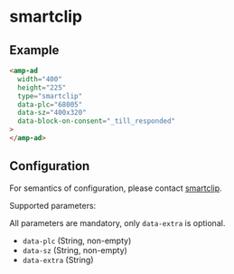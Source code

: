 # smartclip

## Example

```html
<amp-ad
  width="400"
  height="225"
  type="smartclip"
  data-plc="68005"
  data-sz="400x320"
  data-block-on-consent="_till_responded"
>
</amp-ad>
```

## Configuration

For semantics of configuration, please contact [smartclip](mailto:adtech@smartclip.de).

Supported parameters:

All parameters are mandatory, only `data-extra` is optional.

-   `data-plc` (String, non-empty)
-   `data-sz` (String, non-empty)
-   `data-extra` (String)
